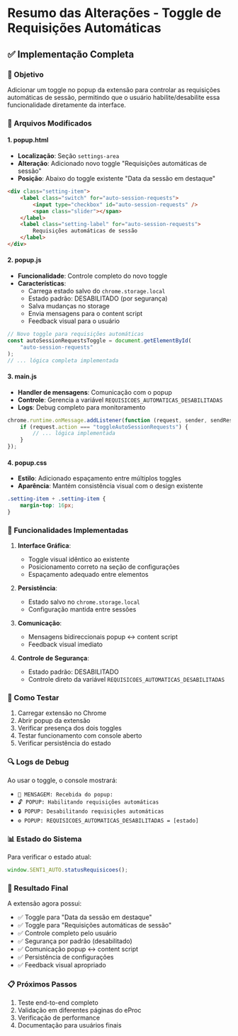 # Resumo das Alterações - Toggle de Requisições Automáticas

## ✅ Implementação Completa

### 🎯 Objetivo

Adicionar um toggle no popup da extensão para controlar as requisições automáticas de sessão, permitindo que o usuário habilite/desabilite essa funcionalidade diretamente da interface.

### 📁 Arquivos Modificados

#### 1. **popup.html**

-   **Localização**: Seção `settings-area`
-   **Alteração**: Adicionado novo toggle "Requisições automáticas de sessão"
-   **Posição**: Abaixo do toggle existente "Data da sessão em destaque"

```html
<div class="setting-item">
    <label class="switch" for="auto-session-requests">
        <input type="checkbox" id="auto-session-requests" />
        <span class="slider"></span>
    </label>
    <label class="setting-label" for="auto-session-requests">
        Requisições automáticas de sessão
    </label>
</div>
```

#### 2. **popup.js**

-   **Funcionalidade**: Controle completo do novo toggle
-   **Características**:
    -   Carrega estado salvo do `chrome.storage.local`
    -   Estado padrão: DESABILITADO (por segurança)
    -   Salva mudanças no storage
    -   Envia mensagens para o content script
    -   Feedback visual para o usuário

```javascript
// Novo toggle para requisições automáticas
const autoSessionRequestsToggle = document.getElementById(
    "auto-session-requests"
);
// ... lógica completa implementada
```

#### 3. **main.js**

-   **Handler de mensagens**: Comunicação com o popup
-   **Controle**: Gerencia a variável `REQUISICOES_AUTOMATICAS_DESABILITADAS`
-   **Logs**: Debug completo para monitoramento

```javascript
chrome.runtime.onMessage.addListener(function (request, sender, sendResponse) {
    if (request.action === "toggleAutoSessionRequests") {
        // ... lógica implementada
    }
});
```

#### 4. **popup.css**

-   **Estilo**: Adicionado espaçamento entre múltiplos toggles
-   **Aparência**: Mantém consistência visual com o design existente

```css
.setting-item + .setting-item {
    margin-top: 16px;
}
```

### 🔧 Funcionalidades Implementadas

1. **Interface Gráfica**:

    - Toggle visual idêntico ao existente
    - Posicionamento correto na seção de configurações
    - Espaçamento adequado entre elementos

2. **Persistência**:

    - Estado salvo no `chrome.storage.local`
    - Configuração mantida entre sessões

3. **Comunicação**:

    - Mensagens bidireccionais popup ↔ content script
    - Feedback visual imediato

4. **Controle de Segurança**:
    - Estado padrão: DESABILITADO
    - Controle direto da variável `REQUISICOES_AUTOMATICAS_DESABILITADAS`

### 🧪 Como Testar

1. Carregar extensão no Chrome
2. Abrir popup da extensão
3. Verificar presença dos dois toggles
4. Testar funcionamento com console aberto
5. Verificar persistência do estado

### 🔍 Logs de Debug

Ao usar o toggle, o console mostrará:

-   `📨 MENSAGEM: Recebida do popup:`
-   `🔓 POPUP: Habilitando requisições automáticas`
-   `🔒 POPUP: Desabilitando requisições automáticas`
-   `⚙️ POPUP: REQUISICOES_AUTOMATICAS_DESABILITADAS = [estado]`

### 📊 Estado do Sistema

Para verificar o estado atual:

```javascript
window.SENT1_AUTO.statusRequisicoes();
```

### 🎉 Resultado Final

A extensão agora possui:

-   ✅ Toggle para "Data da sessão em destaque"
-   ✅ Toggle para "Requisições automáticas de sessão"
-   ✅ Controle completo pelo usuário
-   ✅ Segurança por padrão (desabilitado)
-   ✅ Comunicação popup ↔ content script
-   ✅ Persistência de configurações
-   ✅ Feedback visual apropriado

### 📋 Próximos Passos

1. Teste end-to-end completo
2. Validação em diferentes páginas do eProc
3. Verificação de performance
4. Documentação para usuários finais
